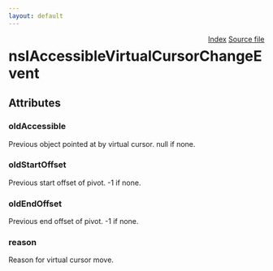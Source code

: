 ```yaml
---
layout: default
---
```

<div class='links' style='float:right'><a href="../index.html">Index</a>
<a href="http://dxr.mozilla.org/mozilla-central/source/accessible/interfaces/nsIAccessibleVirtualCursorChangeEvent.idl">Source file</a>
</div>

# nsIAccessibleVirtualCursorChangeEvent #

## Attributes ##

### oldAccessible ###
  
Previous object pointed at by virtual cursor. null if none.  
  

### oldStartOffset ###
  
Previous start offset of pivot. -1 if none.  
  

### oldEndOffset ###
  
Previous end offset of pivot. -1 if none.  
  

### reason ###
  
Reason for virtual cursor move.  
  
